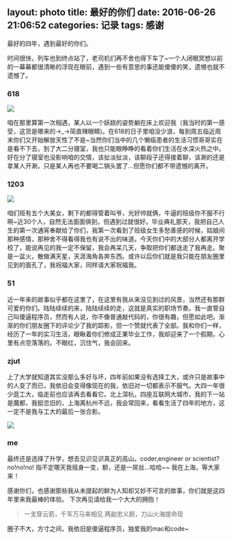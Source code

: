 layout: photo
title: 最好的你们
date: 2016-06-26 21:06:52
categories: 记录
tags: 感谢
---
最好的四年，遇到最好的你们。  

时间很快，列车也到终点站了，老司机们再不舍也得下车了~一个人闭眼冥想以前的一幕幕都很清晰的浮现在眼前，遇到一些有意思的事还能傻傻的笑，遗憾也就不遗憾了。<!--more-->
### 618
![](http://i2.piimg.com/4851/2ff89894a3edb1ae.jpg)

咱在那里算第一次相遇，某人以一个妖娆的姿势躺在床上欢迎我（我当时的第一感受，这货是哪来的→_→简直辣眼睛)。在618的日子里咱没少浪，每到周五临近周末你们又开始解放天性了不是~当然你们当中的几个懒癌患者的生活习惯哥哥实在是看不下去，到了大二分寝室，我也只能眼睁睁的看着你们生活在水深火热之中。好在分了寝室也没影响咱的交情，该扯淡扯淡，该聊段子还得接着聊，该涮的还是拿某人开涮，只是某人再也不要喝二锅头罢了...但愿你们都不带遗憾的离开。
### 1203
![](http://i4.piimg.com/4851/605ce5fcad9d7ea9.jpg)

咱们班有五个大美女，剩下的都得管着叫爷，光好帅就俩，牛逼的班级你不服不行啊~近30个人，自然无法面面俱到，但遇到过就很好。毕业典礼那天，我把自己人生的第一次通宵奉献给了你们，我第一次看到了班级女生多愁善感的时候，姑娘间那种感情，那种舍不得看得我也有说不出的味道。今天你们中的大部分人都离开学校了，能说再见的我一定不保留，我会再呆几天，争取把你们都送走了我再走。聚是一盆火，散做满天星，天涯海角各奔东西。或许以后你们就是我只能在朋友圈里见到的面孔了，我祝福大家，同样请大家祝福我。
### 51
近一年来的故事似乎都在这里了，在这里有我从来没见到过的风景，当然还有那群可爱的你们。陆陆续续的来，陆陆续续的走，这就是真实的职场节奏。我一直管自己叫傻逼程序员，然而有人说，你不像普通敲代码的，你很有趣，但愿如此吧。渐渐的你们朋友圈下的评论少了我的踪影，但一个赞就代表了全部。我和你们一样，经历了一年的实习生活，眼瞅着你们修成正果毕业工作，我却迎来了一个假期，心里有点空落落的。不眼红，沉住气，我会回来。
### zjut
上了大学就知道其实没那么多好与坏，四年前如果没有选择工大，或许只是故事中的人变了而已，我依旧会变得像现在的我，依旧对一切都表示不服气。大四一年很少逛工大，临走前也应该再去看看它。北上深杭，四座互联网大城市，我的下一站是魔都，我挺恋旧的，上海离杭州不远，我会常回来，看看生活了四年的地方，这一定不是我与工大的最后一张合影。  

![](http://i1.piimg.com/4851/02d33ba390176de5.jpg)
### me
最终还是选择了升学，想去见识见识真正的高山。coder,engineer or scientist? no!no!no! 指不定哪天我摇身一变，额，还是一屌丝...哈哈~~ 我在上海，等大家来！

感谢你们，也感谢那些我从未提起的鲜为人知却又妙不可言的故事，你们就是这四年里来我最棒的体验。
下次再见请给我一个大大的拥抱！
> 一支穿云箭，千军万马来相见
> 两副忠义胆，刀山火海提命现

圈子不大，方寸之间，我依旧是傻逼程序员，独爱我的mac和code~
